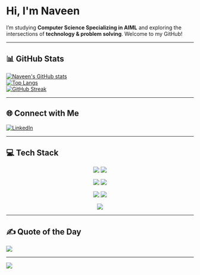 #  Hi, I'm Naveen  

I’m studying **Computer Science Specializing in AIML** and exploring the intersections of **technology & problem solving**. Welcome to my GitHub!  

---

## 📊 GitHub Stats
[![Naveen's GitHub stats](https://github-readme-stats.vercel.app/api?username=metrinaveen08&show_icons=true&theme=dark)](https://github.com/anuraghazra/github-readme-stats)  
[![Top Langs](https://github-readme-stats.vercel.app/api/top-langs/?username=metrinaveen08&layout=compact&theme=dark)](https://github.com/anuraghazra/github-readme-stats)  
[![GitHub Streak](https://nirzak-streak-stats.vercel.app/?user=metrinaveen08&theme=dark&hide_border=false)](https://git.io/streak-stats)

---

## 🌐 Connect with Me
[![LinkedIn](https://img.shields.io/badge/LinkedIn-%230077B5.svg?logo=linkedin&logoColor=white)](https://linkedin.com/in/metri-naveen-kumar)  

---
## 💻 Tech Stack  

<p align="center">
  <img src="https://img.shields.io/badge/c-%2300599C.svg?style=for-the-badge&logo=c&logoColor=white" />
  <img src="https://img.shields.io/badge/java-%23ED8B00.svg?style=for-the-badge&logo=openjdk&logoColor=white" />
</p>
<p align="center">
  <img src="https://img.shields.io/badge/python-3670A0?style=for-the-badge&logo=python&logoColor=ffdd54" />
  <img src="https://img.shields.io/badge/Anaconda-%2344A833.svg?style=for-the-badge&logo=anaconda&logoColor=white" />
</p>
<p align="center">
  <img src="https://img.shields.io/badge/numpy-%23013243.svg?style=for-the-badge&logo=numpy&logoColor=white" />
  <img src="https://img.shields.io/badge/Oracle-F80000?style=for-the-badge&logo=oracle&logoColor=white" />
</p>
<p align="center">
  <img src="https://img.shields.io/badge/unrealengine-%23313131.svg?style=for-the-badge&logo=unrealengine&logoColor=white" />
</p>

---

## ✍️ Quote of the Day
![](https://quotes-github-readme.vercel.app/api?type=horizontal&theme=radical)

---

[![](https://visitcount.itsvg.in/api?id=metrinaveen08&icon=1&color=0)](https://visitcount.itsvg.in)
